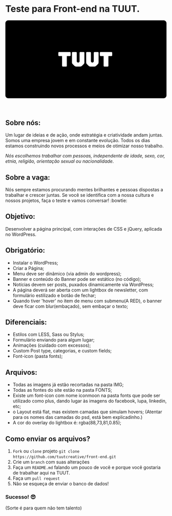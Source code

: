 # Teste para Front-end na TUUT. 

<p align="center"><img src="TUUT.svg"></p>
<br>

## Sobre nós:
Um lugar de ideias e de ação, onde estratégia e criatividade andam juntas. 
Somos uma empresa jovem e em constante evolução. Todos os dias estamos construindo novos processos e meios de otimizar nosso trabalho.

*Nós escolhemos trabalhar com pessoas, independente de idade, sexo, cor, etnia, religião, orientação sexual ou nacionalidade.*

## Sobre a vaga:
Nós sempre estamos procurando mentes brilhantes e pessoas dispostas a trabalhar e crescer juntas. Se você se identifica com a nossa cultura e nossos projetos, faça o teste e vamos conversar! :bowtie: 

## Objetivo: 

Desenvolver a página principal, com interações de CSS e jQuery, aplicada no WordPress. 


## Obrigatório: 

*  Instalar o WordPress; 
*  Criar a Página; 
*  Menu deve ser dinâmico (via admin do wordpress);
*  Banner e conteúdo do Banner pode ser estático (no código);
*  Notícias devem ser posts, puxados dinamicamente via WordPress;
*  A página deverá ser aberta com um lightbox de newsletter, com formulário estilizado e botão de fechar;
*  Quando tiver 'hover' no item de menu com submenu(A RED), o banner deve ficar com blur(embaçado), sem embaçar o texto;


## Diferenciais: 

* Estilos com LESS, Sass ou Stylus;
* Formulário enviando para algum lugar; 
* Animações (cuidado com excessos);
* Custom Post type, categorias, e custom fields;
* Font-icon (pasta fonts);


## Arquivos: 

* Todas as imagens já estão recortadas na pasta IMG;
* Todas as fontes do site estão na pasta FONTS;
* Existe um font-icon com nome iconmoon na pasta fonts que pode ser utilizado como plus, dando lugar às imagens do facebook, lupa, linkedin, etc;
* o Layout está flat, mas existem camadas que simulam hovers; (Atentar para os nomes das camadas do psd, está bem explicadinho.)
* A cor do overlay do lightbox é: rgba(88,73,81,0.85);


## Como enviar os arquivos? 

1. `Fork` ou `clone` projeto `git clone https://github.com/tuutcreative/front-end.git`
2. Crie um `branch` com suas alterações
3. Faça um `README.md` falando um pouco de você e porque você gostaria de trabalhar aqui na TUUT.
4. Faça um `pull request`
5. Não se esqueça de enviar o banco de dados! 


### Sucesso!  :sunglasses:
(Sorte é para quem não tem talento)